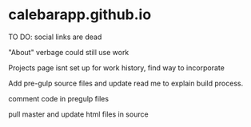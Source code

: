# calebarapp.github.io

TO DO: 
social links are dead

"About" verbage could still use work

Projects page isnt set up for work history, find way to incorporate

Add pre-gulp source files and update read me to explain build process. 

comment code in pregulp files

pull master and update html files in source
